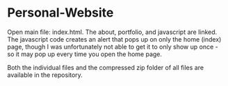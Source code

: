 # Personal-Website

Open main file: index.html. The about, portfolio, and javascript are linked. The javascript code creates an alert that pops up on only the home (index) page, though I was unfortunately not able to get it to only show up once - so it may pop up every time you open the home page. 

Both the individual files and the compressed zip folder of all files are available in the repository.
